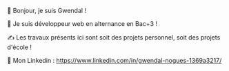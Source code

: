 🌻 Bonjour, je suis Gwendal !

📜 Je suis développeur web en alternance en Bac+3 !

✍️ Les travaux présents ici sont soit des projets personnel, soit des projets d'école !

🛜 Mon Linkedin : https://www.linkedin.com/in/gwendal-nogues-1369a3217/

